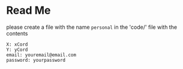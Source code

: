 # Read Me
please create a file with the name `personal` in the 'code/' file with the contents 
```
X: xCord
Y: yCord
email: youremail@email.com
password: yourpassword
```
